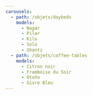 ```yaml
---
carousels:
  - path: /objets/daybeds
    models:
      - Nagar
      - Pilar
      - Kilo
      - Solo
      - Shanti
  - path: /objets/coffee-tables
    models:
      - Citron noir
      - Framboise du Soir
      - Otoño
      - Givre Bleu
---
```

